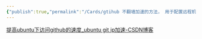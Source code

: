 ```yaml
---
{"publish":true,"permalink":"/Cards/gtihub 不翻墙加速的方法， 用于配置远程机器.md","created":"2025-07-29T23:04:06.335+08:00","modified":"2025-07-29T23:04:06.337+08:00","cssclasses":""}
---
```



[提高ubuntu下访问github的速度\_ubuntu git ip加速-CSDN博客](https://blog.csdn.net/hn_tzy/article/details/88903642)